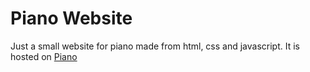 # Piano Website
Just a small website for piano made from html, css and javascript.
It is hosted on [Piano](https://sam1322.github.io/sam1322.github.io/)
